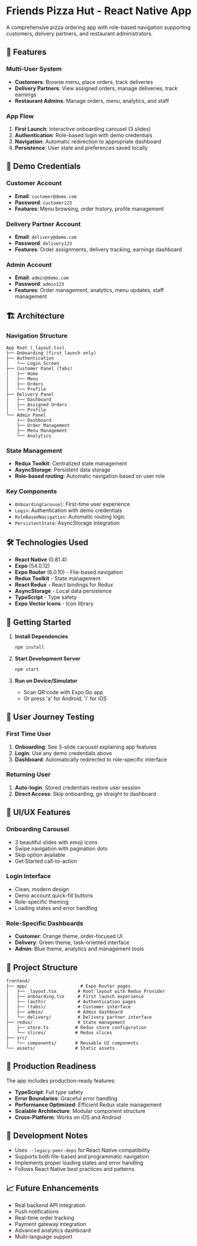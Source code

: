 # Friends Pizza Hut - React Native App

A comprehensive pizza ordering app with role-based navigation supporting customers, delivery partners, and restaurant administrators.

## 🚀 Features

### Multi-User System
- **Customers**: Browse menu, place orders, track deliveries
- **Delivery Partners**: View assigned orders, manage deliveries, track earnings
- **Restaurant Admins**: Manage orders, menu, analytics, and staff

### App Flow
1. **First Launch**: Interactive onboarding carousel (3 slides)
2. **Authentication**: Role-based login with demo credentials
3. **Navigation**: Automatic redirection to appropriate dashboard
4. **Persistence**: User state and preferences saved locally

## 🔐 Demo Credentials

### Customer Account
- **Email**: `customer@demo.com`
- **Password**: `customer123`
- **Features**: Menu browsing, order history, profile management

### Delivery Partner Account  
- **Email**: `delivery@demo.com`
- **Password**: `delivery123`
- **Features**: Order assignments, delivery tracking, earnings dashboard

### Admin Account
- **Email**: `admin@demo.com`
- **Password**: `admin123`
- **Features**: Order management, analytics, menu updates, staff management

## 🏗️ Architecture

### Navigation Structure
```
App Root (_layout.tsx)
├── Onboarding (first launch only)
├── Authentication
│   └── Login Screen
├── Customer Panel (Tabs)
│   ├── Home
│   ├── Menu
│   ├── Orders
│   └── Profile
├── Delivery Panel
│   ├── Dashboard
│   ├── Assigned Orders
│   └── Profile
└── Admin Panel
    ├── Dashboard
    ├── Order Management
    ├── Menu Management
    └── Analytics
```

### State Management
- **Redux Toolkit**: Centralized state management
- **AsyncStorage**: Persistent data storage
- **Role-based routing**: Automatic navigation based on user role

### Key Components
- `OnboardingCarousel`: First-time user experience
- `Login`: Authentication with demo credentials
- `RoleBasedNavigation`: Automatic routing logic
- `PersistentState`: AsyncStorage integration

## 🛠️ Technologies Used

- **React Native** (0.81.4)
- **Expo** (54.0.12)
- **Expo Router** (6.0.10) - File-based navigation
- **Redux Toolkit** - State management
- **React Redux** - React bindings for Redux  
- **AsyncStorage** - Local data persistence
- **TypeScript** - Type safety
- **Expo Vector Icons** - Icon library

## 📱 Getting Started

1. **Install Dependencies**
   ```bash
   npm install
   ```

2. **Start Development Server**
   ```bash
   npm start
   ```

3. **Run on Device/Simulator**
   - Scan QR code with Expo Go app
   - Or press 'a' for Android, 'i' for iOS

## 🔄 User Journey Testing

### First Time User
1. **Onboarding**: See 3-slide carousel explaining app features
2. **Login**: Use any demo credentials above
3. **Dashboard**: Automatically redirected to role-specific interface

### Returning User
1. **Auto-login**: Stored credentials restore user session
2. **Direct Access**: Skip onboarding, go straight to dashboard

## 🎨 UI/UX Features

### Onboarding Carousel
- 3 beautiful slides with emoji icons
- Swipe navigation with pagination dots
- Skip option available
- Get Started call-to-action

### Login Interface
- Clean, modern design
- Demo account quick-fill buttons
- Role-specific theming
- Loading states and error handling

### Role-Specific Dashboards
- **Customer**: Orange theme, order-focused UI
- **Delivery**: Green theme, task-oriented interface  
- **Admin**: Blue theme, analytics and management tools

## 📂 Project Structure

```
frontend/
├── app/                    # Expo Router pages
│   ├── _layout.tsx        # Root layout with Redux Provider
│   ├── onboarding.tsx     # First launch experience
│   ├── (auth)/            # Authentication pages
│   ├── (tabs)/            # Customer interface
│   ├── admin/             # Admin dashboard
│   └── delivery/          # Delivery partner interface
├── redux/                 # State management
│   ├── store.ts          # Redux store configuration
│   └── slices/           # Redux slices
├── src/
│   └── components/       # Reusable UI components
└── assets/               # Static assets
```

## 🚀 Production Readiness

The app includes production-ready features:
- **TypeScript**: Full type safety
- **Error Boundaries**: Graceful error handling
- **Performance Optimized**: Efficient Redux state management
- **Scalable Architecture**: Modular component structure
- **Cross-Platform**: Works on iOS and Android

## 🔧 Development Notes

- Uses `--legacy-peer-deps` for React Native compatibility
- Supports both file-based and programmatic navigation
- Implements proper loading states and error handling
- Follows React Native best practices and patterns

## 📈 Future Enhancements

- Real backend API integration
- Push notifications
- Real-time order tracking
- Payment gateway integration
- Advanced analytics dashboard
- Multi-language support